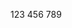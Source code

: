 <!--
 * @Author: ScauBosco
 * @Date: 2024-04-16 10:30:50
 * @LastEditors: ScauBosco
 * @LastEditTime: 2024-04-16 11:30:41
-->
123
456
789